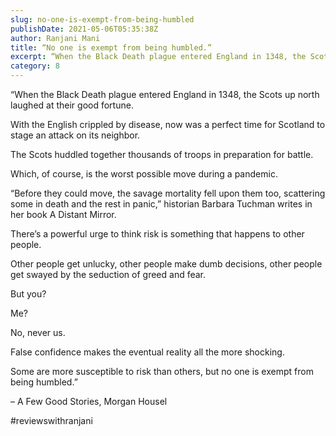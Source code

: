```yaml
---
slug: no-one-is-exempt-from-being-humbled
publishDate: 2021-05-06T05:35:38Z
author: Ranjani Mani
title: “No one is exempt from being humbled.” 
excerpt: “When the Black Death plague entered England in 1348, the Scots up north laughed at their good fortune. With the English crippled by disease, now was a perfect time for Scotland to stage an attack on its neighbor. The Scots huddled together thousands of troops in preparation for battle. Which, of course, is the worst  ... 
category: 8
---
```


“When the Black Death plague entered England in 1348, the Scots up north laughed at their good fortune.

With the English crippled by disease, now was a perfect time for Scotland to stage an attack on its neighbor.

The Scots huddled together thousands of troops in preparation for battle.

Which, of course, is the worst possible move during a pandemic.

“Before they could move, the savage mortality fell upon them too, scattering some in death and the rest in panic,” historian Barbara Tuchman writes in her book A Distant Mirror.

There’s a powerful urge to think risk is something that happens to other people.

Other people get unlucky, other people make dumb decisions, other people get swayed by the seduction of greed and fear.

But you?

Me?

No, never us.

False confidence makes the eventual reality all the more shocking.

Some are more susceptible to risk than others, but no one is exempt from being humbled.”

– A Few Good Stories, Morgan Housel

#reviewswithranjani